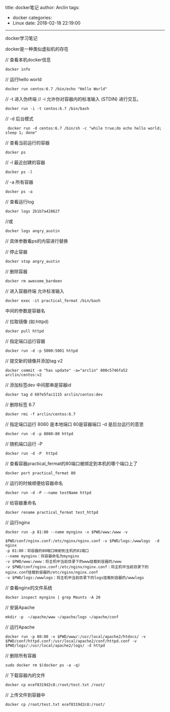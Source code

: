 title: docker笔记
author: Arclin
tags:
  - docker
categories:
  - Linux
date: 2018-02-18 22:19:00
---
docker学习笔记

<!-- more -->

docker是一种类似虚拟机的存在


// 查看本机docker信息

`docker info`

// 运行hello world

`docker run centos:6.7 /bin/echo "Hello World"`

//  -t 进入伪终端
//  -i 允许你对容器内的标准输入 (STDIN) 进行交互。 

`docker run -i -t centos:6.7 /bin/bash`

// -d 后台模式

` docker run -d centos:6.7 /bin/sh -c "while true;do echo hello world; sleep 1; done"`

//  查看当前运行的容器

`docker ps`

// -l 最近创建的容器

`docker ps -l`

// -a 所有容器

`docker ps -a`

// 查看运行log

`docker logs 2b1b7a428627`

//或

`docker logs angry_austin`

// 具体参数看ps的内容进行替换

// 停止容器

`docker stop angry_austin`


// 删除容器

`docker rm awesome_bardeen`

// 进入容器终端 允许标准输入

`docker exec -it practical_fermat /bin/bash`

中间的参数是容器名

// 拉取镜像 (如:httpd)

`docker pull httpd`

// 指定端口运行容器

`docker run -d -p 5000:5001 httpd`

// 提交新的镜像并添加tag v2 

`docker commit -m "has update" -a="arclin" 000c5746fa52 arclin/centos:v2`

// 添加标签dev  中间那串是容器id

`docker tag d 607e5fac1115 arclin/centos:dev`

// 删除标签 6.7

`docker rmi -f arclin/centos:6.7`


// 指定端口运行  8080 是本地端口 80是容器端口 -d 是后台运行的意思

`docker run -d -p 8080:80 httpd`

// 随机端口运行 -P

`docker run -d -P  httpd`

// 查看容器practical_fermat的80端口被绑定到本机的哪个端口上了

`docker port practical_fermat 80`

// 运行的时候顺便给容器命名

`docker run -d -P --name testName httpd`

// 给容器重命名

`docker rename practical_fermat test_httpd`

// 运行nginx
```
docker run -p 81:80 --name mynginx -v $PWD/www:/www -v 

$PWD/conf/nginx.conf:/etc/nginx/nginx.conf -v $PWD/logs:/wwwlogs  -d nginx  
-p 81:80：将容器的80端口映射到主机的81端口
--name mynginx：将容器命名为mynginx
-v $PWD/www:/www：将主机中当前目录下的www挂载到容器的/www
-v $PWD/conf/nginx.conf:/etc/nginx/nginx.conf：将主机中当前目录下的nginx.conf挂载到容器的/etc/nginx/nginx.conf
-v $PWD/logs:/wwwlogs：将主机中当前目录下的logs挂载到容器的/wwwlogs
```

// 查看nginx的文件系统

`docker inspect mynginx | grep Mounts -A 20`


// 安装Apache

`mkdir -p  ~/apache/www ~/apache/logs ~/apache/conf `

// 运行Apache

`docker run -p 80:80 -v $PWD/www/:/usr/local/apache2/htdocs/ -v $PWD/conf/httpd.conf:/usr/local/apache2/conf/httpd.conf -v $PWD/logs/:/usr/local/apache2/logs/ -d httpd`


// 删除所有容器

`sudo docker rm $(docker ps -a -q)`

// 下载容器内的文件

`docker cp ecef8319d2c8:/root/test.txt /root/`

// 上传文件到容器中

`docker cp /root/test.txt ecef8319d2c8:/root/`
